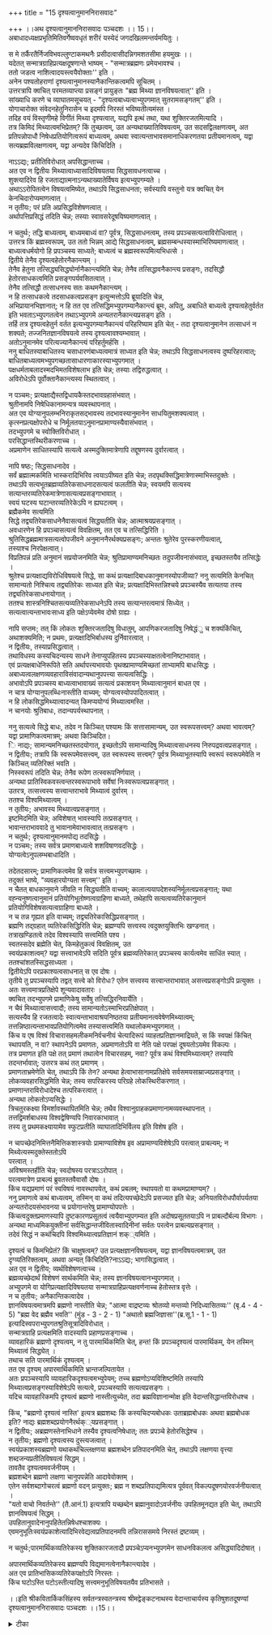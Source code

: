 +++
title = "15 दृश्यत्वानुमाननिरासवादः"

+++
।।अथ दृश्यत्वानुमाननिरासवादः पञ्चदशः ।। 15।।  
अबाधादध्यक्षप्रभृतिमितिवर्गेष्ववधृतं शरीरं यस्येदं जगदखिलमन्तर्यमयितुः ।  
  
स मे तर्कैरतैर्निजविभवल्लुण्टाकमथनैः प्रसीदत्वासीदन्निगमशतसीमा हयमुखः ।।  
यदेतत् सन्मात्रग्राहिप्रत्यक्षदूषणान्ते भाष्यम् - "सन्मात्रब्रह्मणः प्रमेयभावश्च ।  
 ततो जडत्व नाशित्वादयस्त्वयैवोक्ताः'' इति ।  
 अनेन पश्यतोहराणां दृश्यत्वानुमानस्यानैकान्तिकत्वमपि सूचितम् ।  
 उत्तरत्रापि क्वचित् परमतव्याप्त्या प्रसङ्गं प्रायुङ्तः "ब्रह्म मिथ्या ज्ञानविषयत्वात्'' इति ।  
 सांख्याधि करणे च व्याघातमसूचयत् - "दृश्यत्वबाध्यत्वाभ्युपगमात् सुतरामसङ्गतम्'' इति ।  
 योगाचारोक्त संवेदनहेतुनिरासेन च इदमपि निरस्तं भविष्यतीत्यमंस्त ।  
 तदिह वयं विस्तृणीमहे विगींतं मिथ्या दृश्यत्वात्, यद्यपि इत्थं तथा, यथा शुक्तिरजतमित्यादि ।  
 तत्र किमिदं मिथ्यात्वमभिप्रेतम्? किं तुच्छत्वम्, उत अन्यथाख्यातिविषयत्वम्, उत सदसद्विलक्षणत्वम्, अत प्रतिपन्नोपाधौ निषेधप्रतियोगित्वरूपं बाध्यत्वम्, अथवा स्वात्यन्ताभावसमानाधिकरणतया प्रतीयमानत्वम्, यद्वा सत्यब्रह्मविलक्षणत्वम्, यद्वा अन्यदेव किंचिदिति ।  
  
नाऽऽद्यः; प्रतीतिविरोधात् अपसिद्धान्ताच्च ।  
 अत एव न द्वितीयः मिथ्यात्वाध्यासादिविषयतया सिद्धसावधनत्वाच्च ।  
 शुक्त्यादिरेव हि रजताद्यात्मनाऽन्यथाख्यातेर्विषय इत्यभ्युपगम्यते ।  
 अथाऽऽरोपितत्वेन विषयत्वमिष्येत, तथाऽपि सिद्धसाधनता; सर्वस्यापि वस्तुनो यत्र क्वचित् येन केनचिदारोप्यमाणत्वात् ।  
 न तृतीयः; परं प्रति अप्रसिद्धविशेषणत्वात् ।  
 अर्थापत्तिप्रसिद्धं तदिति चेन्न; तस्याः स्वावसरेदूषयिष्यमाणत्वात् ।  
  
न चतुर्थः; तद्धि बाध्यत्वम्, बाध्यमबाध्यं वा? पूर्वत्र, सिद्धसाधनत्वम्, तस्य प्रपञ्चसत्यत्वाविरोधित्वात् ।  
 उत्तरत्र किं ब्रह्मस्वरूपम्, उत ततो भिन्नम् आद्ये सिद्धसाधनत्वम्, ब्रह्मसम्बन्धस्यास्माभिरिष्यमाणत्वात् ।  
 बाध्यत्वधर्मयोगो हि प्रपञ्चस्य साध्यते; बाध्यत्वं च ब्रह्मस्वरूपमित्यभिधत्से ।  
 द्वितीये तेनैव दृश्यत्वहेतोरनैकान्त्यम् ।  
 तेनैव हेतुना तत्सिद्ध्यसिद्ध्योर्नानैकान्त्यमिति चेन्न; तेनैव तत्सिद्धावनैकान्त्य प्रसङ्गः, तदसिद्धौ हेतोरसाधकत्वमिति प्रसङ्गपर्यवसितत्वात् ।  
 तेनैव तत्सिद्धौ तत्साधनस्य सतः कथमनैकान्त्यम् ।  
 न हि तत्साधकत्वे तदसाधकत्वप्रसङ्ग इत्युन्मत्तोऽपि ब्रूयादिति चेन्न,   
अभिप्रायानभिज्ञानात्; न हि तत एव तत्सिद्धिमभ्युपगम्यानैकान्त्यं ब्रूमः, अपितु, अबाधिते बाध्यत्वे दृश्यत्वहेतुर्वर्तत इति भवताऽभ्युपगतत्वेन तथाऽभ्युपगमे अन्यतरानैकान्त्यप्रसङ्ग इति ।  
 तर्हि तत्र दृश्यत्वहेतुर्न वर्तत इत्यभ्युपगम्यानैकान्त्यं परिहरिष्याम इति चेत् - तदा दृश्यत्वानुमानेन तत्साधनं न शक्यते; तज्जनितज्ञानविषयत्वे तस्य दृश्यत्वावश्यम्भावात् ।  
 अतोऽनुमानमेव परित्यज्यानैकान्त्यं परिहर्तुमर्हसि ।  
 ननु बाधितस्याबाधितस्य चसाधारणंबाध्यत्वमात्रं साध्यत इति चेन्न; तथाऽपि सिद्धसाधनत्वस्य दुष्परिहरत्वात्; बाधितबाध्यत्वमभ्युपगच्छतासाधारणाकारस्याभ्युपगमात् ।  
 पक्षधर्मताबलादस्मदभिमतविशेषलाभ इति चेन्न; तस्याः तद्विरुद्धत्वात् ।  
अविरोधेऽपि पूर्वोक्तानैकान्त्यस्य स्थितत्वात् ।  
  
न पञ्चमः; प्रत्यक्षाद्यैस्तद्विधायकैस्तदभावग्रहासंभवात् ।  
 श्रुतीनामपि निषेधिकानामन्यत्र व्यवस्थापनात् ।  
 अत एव योग्यानुपलम्भनिराकृतसद्भावस्य तदभावस्यानुमानेन साधयितुमशक्यत्वात् ।  
 कृत्स्नप्रत्यक्षोपरोधे च निर्मूलतयाऽनुमानप्रामाण्यस्यैवासंभवात् ।  
 तदभ्युपगमे च स्वोक्तिविरोधात् ।  
परसिद्धान्तस्थिरीकरणाच्च ।  
 अप्रमाणेन साधितस्यापि सत्यत्वे अस्मदुक्तिमात्रेणापि तद्दूषणस्य दुर्वारत्वात् ।  
  
नापि षष्ठः; सिद्धसाधनादेव ।  
 सर्वं ब्रह्मात्मकमिति भास्करादिभिरिव त्वयाऽपीष्यत इति चेन्न; तदपृथक्सिद्धिमात्रेणास्माभिस्तदुक्तेः ।  
 तथाऽपि सत्यभूतब्रह्मव्यतिरेकसाधनादसत्यत्वं फलतीति चेन्न; स्वयमपि सत्यस्य सत्यान्तरव्यतिरेकमात्रेणासत्यत्वप्रसङ्गाभावात् ।  
स्वयं घटस्य घटान्तरव्यतिरेकेऽपि न ह्यघटत्वम् ।  
 ब्रह्मैकमेव सत्यमिति   
सिद्धे तद्व्यतिरेकसाधनेनैवासत्यत्वं सिद्ध्यतीति चेन्न; आत्माश्रयप्रसङ्गात् ।  
 अवधारणेन हि प्रपञ्चासत्यत्वं विवक्षितम्, तत एव च तत्सिद्धिरिति ।  
 श्रुतिसिद्धब्रह्ममात्रसत्यत्वोपजीवने अनुमाननैरर्थक्यप्रसङ्गः; अन्ततः श्रुतेरेव पुरस्करणीयत्वात्,   
तस्याश्च निरपेक्षत्वात्।  
 विप्रतिपन्नं प्रति अनुमानं सप्रयोजनमिति चेन्न; श्रुतिप्रामाण्यमनिच्छतः तदुपजीवनासंभवात्, इच्छतस्तयैव तत्सिद्धेः ।  
 श्रुतेश्च प्रत्यक्षाद्यविरोधिविषयत्वे सिद्धे, सा कथं प्रत्यक्षादिबाधकानुमानस्योपजीव्या? ननु सत्यमिति केनचित् सामान्यतो निश्चित्य तद्व्यतिरेकः साध्यत इति चेन्न; प्रत्यक्षादिभिस्तन्निश्चये प्रपञ्चस्यैव सत्यतया तस्य तद्व्यतिरेकसाधनायोगात् ।  
 ततश्च शास्त्रनिश्चितसत्यव्यतिरेकसाधनेऽपि तस्य सत्यान्तरत्वमात्रं सिध्येत् ।  
 सत्यत्वात्यन्ताभावःसाध्य इति पक्षेऽप्येवमेव दोषो ग्राह्यः ।  
  
नापि सप्तमः; तत् किं लोकतः शुक्तिरजतादिषु विधातुम्, आपणिकरजतादिषु निषेद्धंु च शक्यंकिंचित्, अथाशक्यमिति; न प्रथमः, प्रत्यक्षादिभिर्बाधस्य दुर्निवारत्वात् ।  
 न द्वितीयः, तस्याप्रसिद्धत्वात् ।  
तथाविधस्य कस्यचिदन्यस्य साधने तेनाप्युपहितस्य प्रपञ्चस्याक्षतत्वेनानिष्टाभावात् ।  
 एवं प्रत्यक्षबाधेनिरूपिते सति अर्थापत्त्यभावयोः पृथक्प्रामाण्यमिच्छतां ताभ्यामपि बाधःसिद्धः ।  
 अबाध्यत्वलक्षणव्यवहाराविसंवादान्यथानुपपत्त्या सत्यत्वसिद्धिः ।  
 अभावोऽपि प्रपञ्चस्य बाध्यत्वाभावाख्यं सत्यत्वं प्रकाशयन् मिथ्यात्वानुमानं बाधत एव ।  
 न चात्र योग्यानुपलब्धिःनास्तीति वाच्यम्; योग्यत्वस्योपपादितत्वात् ।  
 न हि लोकसिद्धमिथ्यात्वादन्यत् किमप्ययोग्यं मिथ्यात्वमस्ति ।  
 न चानयोः श्रुतिबाधः, तदान्यपर्यस्थापनात् ।  
  
ननु सत्यत्वे सिद्धे बाधः, तदेव न किञ्चित् पश्यामः किं सत्तासामान्यम्, उत स्वरूपसत्त्वम्? अथवा भावत्वम्? यद्वा प्रामाणिकत्वमात्रम्; अथवा किञ्चिदित।  
ि नाद्यः; सामान्यमनिच्छतस्तदयोगात्, इच्छतोऽपि सामान्यादिषु मिथ्यात्वसाधनस्य निरुपद्रवत्वप्रसङ्गात् ।  
 न द्वितीयः; तत्रापि किं स्वरूपमेवसत्त्वम्, उत स्वरूपस्य सत्त्वम्? पूर्वत्र मिथ्याभूतस्यापि स्वरूपं स्वरूपमेवेति न किञ्चित् व्यतिरिक्तं भवति ।  
निस्स्वरूपं तदिति चेन्न; तेनैव रूपेण तत्स्वरूपनिर्णयात् ।  
 अन्यथा प्रातिस्विकवस्त्वन्तरस्वरूपाभावे सर्वेषां निःस्वरूपत्वप्रसङ्गात् ।  
 उतरत्र, तत्सत्त्वस्य सत्त्वान्तराभावे मिथ्यात्वं दुर्वारम् ।  
 ततश्च विश्वमिथ्यात्वम् ।  
 न तृतीयः; अभावस्य मिथ्यात्वप्रसङ्गात् ।  
 इष्टमिदमिति चेन्न; अविशेषात् भावस्यापि तत्प्रसङ्गात् ।  
 भावान्तराभाववादे तु भावानामेवाभावत्वात् तत्प्रसङ्गः ।  
 न चतुर्थः; दृश्यत्वानुमानमपोद्य तदसिद्धेः ।  
 न पञ्चमः; तस्य सर्वत्र प्रमाणबाध्यत्वे शशविषाणवदसिद्धेः ।  
 योग्यत्वेऽनुपलम्भबाधादिति ।  
  
तदेतदसारम्; प्रामाणिकत्वमेव हि सर्वत्र सत्त्वमभ्युपगच्छामः ।  
 तदुक्तं भाष्ये, "व्यवहारयोग्यता सत्त्वम्'' इति ।  
 न चैतत् बाधकानुमाने जीवति न सिद्ध्यतीति वाच्यम्; कालात्ययापदेशस्यनिर्मूलत्वप्रसङ्गात्; यथा वह्न्यनुष्णत्वानुमानं प्रतियोगिभूतोष्णत्वग्राहिणा बाध्यते, तथेहापि सत्यत्वव्यतिरेकानुमानं प्रतियोगिविशेषसत्यत्वग्राहिणा बाध्यते ।  
 न च तन्न गृह्यत इति वाच्यम्; तद्व्यतिरेकासिद्धिप्रसङ्गात् ।  
 ब्रह्मणि तद्ग्रहात् व्यतिरेकसिद्धिरिति चेन्न; ब्रह्मण्यपि सत्त्वस्य त्वदुक्तयुक्तिभिः खण्डनात् ।  
 तत्राखण्डितत्वे तदेव विश्वस्यापि सत्त्वमिति पश्य ।  
 स्वतस्सदेव ब्रह्मेति चेत्, किमहेतुकत्वं विवक्षितम्, उत   
स्वयंप्रकाशत्वम्? यद्वा सत्त्वाभावेऽपि सदिति पूर्वत्र ब्रह्मव्यतिरेकात् प्रपञ्चस्य कार्यत्वमेव साधिंत स्यात् ।  
 ततश्चांशतस्सिद्धसाध्यता ।  
 द्वितीयेऽपि परप्रकाश्यत्वसाधनात् स एव दोषः ।  
 तृतीये तु प्रपञ्चस्यापि तद्वत् सत्त्वे को विरोधः? एतेन सत्त्वस्य सत्त्वान्तराभावात् असत्त्वप्रसङ्गोऽपि प्रत्युक्तः ।  
 अतः सत्त्वमात्रप्रतिक्षेपे शून्यवादावतारः ।  
 क्वचित् तदभ्युपगमे प्रामाणिकेषु सर्वेषु तत्सिद्धिरनिवार्येति ।  
 न चैवं मिथ्यात्वासत्त्वादौ; तस्य सामान्यतोऽस्माभिरप्रतिक्षेपात् ।  
 सत्यस्यैव हि रजतत्वादेः स्वात्यन्ताभावाश्रयनिष्ठतया प्रतीयमानत्ववेषेणमिथ्यात्वम्; तत्तन्निष्ठात्यन्ताभावप्रतियोगित्वमेव तस्यासत्त्वमिति यथालोकमभ्युपगमात् ।  
 किंच य एष विश्वं विचारासहमलीकमनिर्वचनीयं चेत्यादिरूपं व्याहतप्रतिज्ञानमाद्रियते, स किं स्वपक्षं किंचित् स्थापयति, न वा? स्थापनेऽपि प्रमाणतः, अप्रमाणतोऽपि वा नेति पक्षे परपक्षं दूषयतोऽयमेव विकल्पः ।  
 तत्र प्रमाणत इति पक्षे तत् प्रमाणं तथात्वेन विचारसहम्, नवा? पूर्वत्र कथं विश्वमिथ्यात्वम्? तस्यापि तदन्तर्भावात्; उत्तरत्र कथं तत् प्रमाणम् ।  
 प्रमाणताभ्रमेणेति चेत्, तथाऽपि किं तेन? अन्यथा हेत्वाभासानामप्रतिक्षेपे सर्वसमयसाम्राज्यप्रसङ्गात् ।  
 लोकव्यवहारसिद्धमिति चेन्न; तस्य सपरिकरस्य परिग्रहे लोकस्थिरीकरणात् ।  
 प्रमाणान्तराविरोधादेश्च तत्परिकरत्वात् ।  
 अन्यथा लोकतोऽप्यसिद्धेः ।  
 त्रिचतुरकक्ष्या विमर्शावस्थापितमिति चेन्न; तथैव विश्वानुग्राहकप्रमाणानामव्यवस्थापनात् ।  
 तत्तद्विमर्शबाधस्य विश्वद्वेषिण्यपि निवारकाभावात् ।  
 तस्य तु प्रथमकक्ष्यायामेव स्फुटप्रतीति व्याघातादिभिर्विलय इति विशेष इति ।  
  
न चापच्छेदनिमित्तनैमित्तिकशास्त्रयोः प्रामाण्याविशेष इव अप्रामाण्यविशेषेऽपि परत्वात् प्राबल्यम्; न मिथ्येत्यस्मदुक्तेस्ततोऽपि   
परत्वात् ।  
 अविश्रमस्तर्हीति चेन्न; स्वदोषस्य परत्राऽऽरोपात् ।  
 परत्वमात्रेण प्राबल्यं ब्रुवतस्तवैवासौ दोषः ।  
 किंच यद्यप्रमाणं परं स्वविषयं नावस्थापयेत्, कथं प्रबलम्; स्थापयतो वा कथमप्रामाण्यम्? ।  
 ननु प्रमाणत्वे कथं बाध्यत्वम्, तस्मिन् वा कथं तदित्यपच्छेदेऽपि प्रसज्यत इति चेन्न; अनियतविरोधपौर्वापर्यतया अन्यतरोदयसंभावनया च प्रयोगान्तरेषु प्रामाण्योपपत्तेः ।  
 किंचत्वदुक्तप्रमाणस्यापि दुष्टकारणप्रसूतत्वं त्वयैवाभ्युपगम्यत इति अदोषप्रसूततयाऽपि न प्राबल्दौर्बल्य विभागः ।  
अन्यथा माध्यमिकयुक्तीनां सर्वसिद्धान्तजीवितास्वादिनीनां सर्वतः परत्वेन प्राबल्यप्रसङ्गात् ।  
 तदेवं सिद्धं न कथंचिदपि विश्वमिथ्यात्वप्रतिज्ञानं शक््यमिति ।  
  
दृश्यत्वं च किमभिप्रेतं? किं चाक्षुषत्वम्? उत प्रत्यक्षज्ञानविषयत्वम्, यद्वा ज्ञानविषयत्वमात्रम्, उत दृग्व्यतिरिक्तत्वम्, अथवा अन्यत् किंचिदिति?नाऽऽद्यः; भागासिद्धत्वात् ।  
 अत एव न द्वितीय; व्यर्थविशेषणत्वाच्च ।  
 ब्रह्मव्यच्छेदार्थं विशेषणं सार्थकमिति चेन्न; तस्य ज्ञानविषयत्वानभ्युपगमात् ।  
 अभ्युपगमे वा योगिप्रत्यक्षादिविषयतया सन्मात्रग्राहिप्रत्यक्षवर्णनाच्च हेतोस्तत्र वृत्तेः ।  
 न च तृतीयः; अनैकान्तिकत्वादेव ।  
 ज्ञानविषयत्वमात्रमपि ब्रह्मणो नास्तीति चेन्न; "आत्मा वाद्रष्टव्यः श्रोतव्यो मन्तव्यो निदिध्यासितव्यः'' (बृ.4 - 4 - 5) "ब्रह्म वेद ब्रह्मैव भवति'' (मुंड - 3 - 2 - 1) "अथातो ब्रह्मजिज्ञासा''(ब्र.सू.1 - 1 - 1) इत्यादिस्वपराभ्युपगतश्रुतिसूत्रादिविरोधात् ।  
 सन्मात्रग्राहि प्रत्यक्षमिति वादस्यापि प्रहाणप्रसङ्गाच्च ।  
 व्यावहारिकं ब्रह्मणो दृश्यत्वम्, न तु पारमार्थिकमिति चेत्, हन्त! किं प्रपञ्चदृश्यत्वं पारमार्थिकम्, येन तस्मिन् मिथ्यात्वं सिद्ध्येत् ।  
 तथाच सति पारमार्थिकं दृश्यत्वम् ।  
 तत एव दृश्यम् अपारमार्थिकमिति भ्रान्तजल्पितायेत ।  
 अतः प्रपञ्चस्यापि व्यावहारिकदृश्यत्वमभ्युपेयम्; तच्च ब्रह्मणोऽप्यविशिष्टमिति तस्यापि मिथ्यात्वप्रसङ्गस्याविशेषेऽपि सत्यत्वे, प्रपञ्चस्यापि सत्यत्वप्रसङ्गः ।  
 यदिच व्यावहारिकमपि दृश्यत्वं ब्रह्मणो नास्तीत्युच्येत, तदा ब्रह्मविज्ञानान्मोक्ष इति वेदान्तसिद्धान्तविरोधश्च ।  
  
किंच, "ब्रह्मणो दृश्यत्वं नास्ति' इत्यत्र ब्रह्मशब्दः किं कस्यचिदप्यबोधकः उताब्रह्मबोधकः अथवा ब्रह्मबोधक इति? नाद्यः ब्रह्मशब्दप्रयोगनैरर्थक््यप्रसङ्गात् ।  
 न द्वितीयः; अब्रह्मणस्तेनाभिधाने तस्यैव दृश्यत्वनिषेधात्; ततः प्रपञ्चे हेतोरसिद्धेश्च ।  
 न तृतीयः; ब्रह्मणो दृश्यत्वस्य दुस्त्यजत्वात् ।  
 स्वयंप्रकाशस्यब्रह्मणो यथाकथंचिल्लक्षणया ब्रह्मशब्देन प्रतिपादनमिति चेत्, तथाऽपि लक्षणया वृत्त्या शब्दजन्यप्रतीतिविषयत्वं सिद्धम् ।  
 तावतैव दृश्यत्वमवर्जनीयम् ।  
 ब्रह्मशब्देन ब्रह्मणो लक्षणा चानुपपन्नेति आदावेवोक्तम् ।  
 एतेन सर्वशब्दागोचरत्वं ब्रह्मणो वदन् प्रत्युक्तः; ब्रह्म न शब्दप्रतिपाद्यमित्यत्र पूर्ववत् विकल्पदूषणयोरवर्जनीयत्वात् ।  
 "यतो वाचो निवर्तन्ते'' (तै.आनं.1) इत्यत्रापि यच्छब्देन ब्रह्मानुवादोऽवर्जनीयः उपहितमूनद्यत इति चेत्, तथाऽपि ज्ञानविषयत्वं सिद्धम् ।  
 उपहितानुवादेनानुपहितेतन्निषेधश्चाशक्यः ।  
 एवमनुभूतिःस्वयंप्रकाशेत्यादिभिरवेद्यत्वप्रतिपादनमपि तन्निराससमये निरस्तं द्रष्टव्यम् ।  
  
न चतुर्थः;पारमार्थिकव्यतिरेकस्य शुक्तिकारजतादौ प्रपञ्चेऽप्यनभ्युपगमेन साधनविकलत्व असिद्ध्यादिदोषात् ।  
   
अपारमार्थिकव्यतिरेकस्य ब्रह्मण्यपि विद्यमानत्वेनानैकान्त्यादेव ।  
 अत एव प्रातिभासिकव्यतिरेकपक्षोऽपि निरस्तः ।  
 किंच घटोऽस्ति पटोऽस्तीत्यादिषु सत्त्वमनुभूतिविषयतयैव प्रतिभासते ।  
  
।।इति श्रीकवितार्किकसिंहस्य सर्वतन्त्रस्वतन्त्रस्य श्रीमद्वेङ्कटनाथस्य वेदान्ताचार्यस्य कृतिषुशतदूषण्यां दृश्यत्वानुमाननिरासवादः पञ्चदशः ।।15।।

<details><summary>टीका</summary>

निर्विशेषस्य शास्त्रवेद्यत्वे शास्त्रस्याप्रामाण्यमुक्तं । किं च ब्रह्मणो मिथ्यात्वमपि स्यादित्युत्थानात्संगतिरित्यभिप्रेत्य वादार्थं संगृह्णातिअबाधाध्यक्षेति। प्रत्यक्षादिमिति वर्गेषु मध्ये कयापि मिथ्याबोधाभावात्जगदखिलंयस्य शरीरमवगतमित्यर्थः । अनेन वादार्थः सूचितः । जगतो बाधितत्वं हि मिथ्यात्वं । तदभावोक्तेः । शरीरत्वोक्तौ""सर्वं खल्विदं ब्रह्मे (छां.3 - 14 - 1)त्यादेक निर्देशस्यशरीरिशररभावनिबंधनत्वसूचनान्न बाधार्थसामानाधिकरण्येन मिथ्यात्वमिति सूच्यते । एतैर्वक्ष्यमाणलक्षणैःनिजविभवस्यैश्वर्यस्य लुंटाकास्तस्कराः मिथ्यात्ववादिनः तेषांमथनैः। एतेन परपक्षस्य प्रतिकूलतर्कपराहतिरुक्ता । एतादृश तर्कैः सहासीदन्सन्निधानः निगमशतसीमा - समस्त - श्रुतिप्रतिपाद्यःप्रसीदत्विति प्रार्थना ।
सन्मात्रग्राहिप्रत्यक्षपक्षे प्रतिकूलतर्कप्रदर्शनपरतया अस्य वादस्य तच्छेषत्वमिति सूचयतियदेतदिति। केचित्तु स्वेन वक्ष्यमाणदूषणस्य संप्रदायसिद्धत्वमाहयदेतदित्यादिना इत्याहुः ।। नाशित्वादयइत्यादिशब्देनमिथ्यात्वं गृह्यते। अनेकान्तत्वं सूचितमिति। दृश्यत्वेपि मिथ्यात्वभाव संप्रतिपत्तेःरिति भावः। उत्तरत्रेति । तेनाप्यनैकान्त्यं सूचितं । प्रसंगाभिप्रायत्वात्। प्रयोगस्येति। सांख्ये दृश्यत्वं बाध्यत्वाभ्युपगमात्सुतरामसंगतमिति भाष्यमित्यर्थः । दृगधीनसिद्धत्वं दृश्यत्वं । दृगधीन बाध्यत्वं मिथ्यात्वं । तथा चास्तीति ज्ञानविषयत्वान्नास्तीति ज्ञानं विषय इति पर्यवसानात् व्याधात् इत्यर्थः ।योगाचारेति। 
""जागरितप्रत्ययो निरालंबनः संवेदनत्वात् स्वाप्नप्रत्यय''वदिति बौद्धानुमानं""वैधर्म्याच्च न स्वप्नादिवदि'' (ब्र.सू.2 - 2 - 28)ति सूत्रभाष्ये दूषितं । मायिना ""प्रंपचो मिथ्या दृश्यत्वात् शुक्तिरजतस्वाप्नाद्यर्थवदि''त्युक्तं । एवं च ज्ञातत्वेन मिथ्यात्वविषयत्वसाधनस्य ज्ञानविषयत्वेन मिथ्यात्वसाधनस्य चाविशेषात् ज्ञानत्वदूषणान्येव तद्विषयत्वहेतोरपि भवन्तीत्यर्थः ।यद्वेतिब्रह्मविलक्षणत्वमित्यर्थः । वस्तुतो ब्रह्मणस्सत्यत्वात्तद्वैलक्षण्यासिद्धया मिथ्यात्वसिद्धिरिति भावः ।
प्रतीतिविरोधादितिअसच्चेन्न प्रतीयेतेति भवद्भिरेवाभिधानादिति भावः । अत एव अपसिद्धान्त इति ध्येयं ।मिथ्यात्वेति। सत्यभूतस्य प्रपंचस्य रजतत्वाध्यासविषयस्य शुक्तेरिव मिथ्यात्वप्रकारकज्ञानविषयत्वात् सिद्धसाधनमित्यर्थः । आदिशब्देन क्षणिकत्वादिविवक्षितं । अध्यासादित्यादिशब्देन रजतत्वाध्यासविवक्षा । ननु मिथ्यात्वाध्यास्य मिथ्यात्वाद्येव विषयः न प्रपंचः इति न सिद्धसाधनमित्यत्राह ।शुक्त्यादिरिति। अध्यासस्याधिष्ठानविषयत्वनियमात् अन्यथा बाधायोगेनभ्रमत्वायोगादिति भावः । ननु स्वात्यंताभावाधिकरणेऽन्यथाख्याति विषयत्वं विवक्षितं पूर्वोक्तं तु तत्तेथेति न सिद्धसाधनमिति शंकतेअथेति।सर्वस्येतिइदं रजतमिति शुक्तौ रजतत्वारोपवत् इदं भूतलं रजतवदित्यादि रूपेण धर्मिण एवारोपसंभवादिति भावः ।अप्रसिद्धविशेषणत्वमिति। सर्वस्य विशेषणीभूतसाध्यं प्रसिद्धमित्यर्थः । ननु ख्यातिबाधान्यथानुपपत्त्या शुक्तिरजते प्रसिद्धमिति शंकतेअर्थापत्तीति।
पूर्वत्रेतिमिथ्यात्वस्य च मिथ्यात्वे मिथ्याभूतस्य शंखारोपितपीतिम्नः श्वैत्येनेव पारमार्थिक सत्यत्वे न अविरोधात् अर्थांतरमित्यर्थः । अर्थांतरमोपपादयतितस्येति। बाध्यत्वस्येस्यर्थः । आद्येऽपि किं बाध्यत्वं संबंधस्साध्यते बाध्यत्वं वा । आद्ये दोषमाहअन्ये इति। द्वितीय्ये आहबोध्यत्व इति। बाध्यत्व धर्मयोग इति। साध्यस्य पक्षधर्मताभिहिता न तु योगस्य साध्यत्वं ततश्च स्वमहिम्नि प्रतिष्ठितस्य अनन्याधारत्वात् व्याहतिरित्यर्थः । अत एव सर्वार्थसिद्धौ ""सत्यमिथ्यात्वब्रह्मत्वमिति कोटिनिराकरणे ब्रह्मस्वरूपस्य सत्यस्य असत्यवृत्तित्वव्याधाताभिधान मनैकान्त्यमिति'' मिथ्यात्वरूपसाध्यस्या बाध्यत्वात्तत्रा हेतोर्वृत्तेरिति भावः ।तेनैव हेतु नेति। तेनैव हेतुना मिथ्यात्वसिध्यनन्तर ज्ञातं अनैकान्त्यं मिथ्यात्वसिद्धावप्रतिबन्धकत्वात् न दोषः । असिद्धिदशायान्तु अनुपस्थित्वादेव अदोष इत्यर्थः । अयं चानिष्टप्रसंगः । सिद्धेः प्रागस्तीति सिद्धि प्रतिबन्धक एवेति भावः । शंकतेतेनैव तदिति। असाधकत्वमनैकान्त्यं तत्सिद्धावनैकान्त्यमित्यस्या साधकत्वमिति पर्यवसितत्वात् । आपाद्यापादकव्याधातेन प्रसंगानुपपत्तेर्न प्रतिबन्धक इत्याशयः । नहि ।तत एवेति। यद्यनेन साध्यं सिध्येत् तदा अनैकान्तिकत्वमिति नापादयामः येन व्याधातस्यात् । हेतुना व्याप्तिग्रहणदशायांउपस्थितसाध्येऽपि हेतुग्रहात् तव तत्र अनैकान्यज्ञानसत्वात् कथं व्याप्तिग्रहमूलकानुमान प्रयोगइत्यर्थः ।तदेति। यद्यपि यदि दृश्यत्वाभाव निश्चये सति तस्य तज्जनितानुमितिविषयत्वं न संभवति । नचात्र तदभाव निश्चयः । किन्तु दृश्यत्वाभाव निश्चयएवेति । अस्तु वा दृश्यत्वाभावनिश्चयः । तथापि भिन्न विषयत्वात् व प्रतिबन्धसम्भवः तथापि तत्र हेतुव्यतिरेकग्रहाभावे तन्निश्चयस्यादेव । तन्निश्चये च सति स्वप्रकाशतया तदज्ञानविषयस्यापि भानसंभवेन समानविषयत्वादिति भावः ।नन्विति। बाधितार्थस्या बाधितार्थस्य चसाधारणबाध्यत्वमात्रं साध्यं नत्वबाधित साध्यत्वं । एवं च प्रपंचे सामान्येन रूपेण सिसाधयिषितस्य अबाध्यबाध्यत्वस्य प्रागसिद्धेर्न सिद्धसाधनं । साध्ये च बाधितबाध्यत्वमादाय बाध्यत्वसामान्यस्यसत्वात् नानैकान्त्यमित्यर्थःतथापीति।साध्यतावच्छेदकावच्छिन्नस्य पक्षेसिद्धिः न तु तद्विशेषावच्छिन्नस्य ।तथा च तादृशस्य बाधितबाध्यत्वस्य पक्षे सत्वात्सिद्धसाधनमिति भावः ।पक्षधर्मताबलादितिपक्षधर्मताबलात् अबाधितबाध्यत्वरूपविशेष एव प्रंपचे सिध्यति । अन्यथा दृशि जडस्याबाधित कल्पितत्वमन्तरेण अपरोक्षत्वानुपपत्तेः । न बाधो विशेषः । साध्यतावच्छेदकवच्छिन्न रूपेण सिध्यतीति भिन्नविषयापि तत्समानाकारसिद्धिः प्रागेवास्तीति सिद्धसाधनमिति वाच्यं । पक्षधर्मताबलादेव अबाधितबाध्यत्वेनैव सिद्धेः। अनुमितिसमानाकारसिद्धेश्च पूर्वमभावान्न सिद्धसाधन मित्यर्थः । तस्या इति। दृगधीनसिद्धिकत्वं दृश्यत्वं । तत्पक्षधर्मतायाः दृगयास्साध्यत्वेन विरुद्धत्वादित्यर्थः ।अविरोधेपीतिपक्षधर्मताबलात् प्रपञ्चे बाधितत्वं अबाधितत्वरूपेण सिद्धयति तत्साध्यत्वे च तादृशबाध्यत्वाभावसंप्रतिपत्तेः । दृश्यत्वास्यापि सत्वादनैकान्त्यमित्यर्थः । ननु बाध्यत्वामात्रं साध्यमित्युक्तं । तच्च पक्षधर्मताबललभ्याबाधित बाध्यत्वेप्यऽस्ति । बाधितबाध्यत्वस्य तत्र संभवात् । तथा च कथमनैकात्यमिति चेत् उच्यते साध्यगतसाध्यत्वं यदि बाध्यं तर्हि प्रंपचासत्यत्वं स्यात् । तत्र व्यभिचारश्च यदि चतुर्थमादाय परिहारः तथा प्रपंचस्य सत्यत्वं स्यात् । एवं च साध्यत्व परंपरायां यद्युयुग्मबाध्यत्वमादाय प्रथमबाध्यत्वस्य अबाध्यत्वेन न सिद्धसाधन परिहारः। तथाहि युग्मबाध्यत्वमादाय प्रपंच सत्यत्वमेव स्यादिति न विवक्षितसाध्यसिद्धिरिति भावः ।
प्रत्यक्षाद्यैरिति। स्वात्यन्ताभावसमानाधिकरणतया प्रतीयमानत्वं स्वात्यन्ताभाव समानाधिकरणप्रतीतिविषयत्वं । सा च प्रतीतिर्नसंभवति प्रतियोगिग्राहिकया प्रतीत्यातत्त्रैव तदभावग्रहसंभवादित्यर्थः । ननु प्रपंचविधायक निषेधश्रुत्या तादृशप्रतीतिस्संभवतीत्यत्राहश्रुतीनामपीति। विहितव्यतिरिक्तविषयत्वेन व्यवस्थापनात् न भावाभावसामानाधिकरण्यधीरिति भावः ।ननु स्वात्यन्ताभावसमानाधिकरणत्वप्रकारक प्रतीतिविषयत्वं साध्यं । तच्च स्वात्यन्ताभाव समानाधिकरण विशेष्यक स्वात्यंताभाव समानाधि करणप्रकारक प्रतीतिविषयत्वं । सा च प्रतीतिः एतदनुमानजन्यानुमितिरेव स्वात्यन्ताभावसमानाधि करणविशेष्यकेत्यंशे स्वात्यन्ताभाव समानाधिकरणत्वस्य प्रकारतयावगाहनादित्यत्राहअत एवेति। प्रतियोगि समानाधिकरणतया अभावप्रत्यक्षस्य असंभवनिरस्ततया प्रतियोगिसामानाधिकरण्यावच्छिन्ना भावानुपलंभेन तादृशाभावस्य निरस्ततया तत्साधनस्य अनेन मानेनासंभवादित्यर्थः ।कृत्स्नेतिअनेनानुमानेन सर्वस्याप्यभावसाधने कृत्स्नप्रत्यक्षस्यापि अप्रामाण्यात् पक्षहेतुव्याप्त्यादीनां असिद्धयाअनुमान प्रामाण्यमेव न स्यादित्यर्थः । अनुमानाप्रामाण्य प्रसंग इष्ट एवेत्यत्राहतदभ्युपगम इति।स्वोक्तिः।साध्यसिध्यर्थमनुमानप्रयोगः स नस्यादित्यर्थः।परेति। बाधकाभावात् सत्यत्वस्यैव सिद्धिप्रसंगादित्यर्थः ।ननु प्रामाण्य प्रयोजक व्याप्त्याद्याकार हीनापि लिंगेन साधितस्य सत्यतया यादृच्छिकसंवादस्थले दृष्टा तद्वदिहापि स्यादित्याशंक्य तथा सत्यस्मदुक्तिमात्रेण तदभावेऽपि सत्यस्यादिति परिहरतिअप्रमाणेनेति।
ननु सिद्धसाधनं । ब्रह्मात्मकत्वपक्षे तदवच्छिन्नस्य प्रपंचस्य तद्भेदासिद्धिरिति शंकतेसर्वं ब्रह्मात्मकमिति। ब्रह्मैव स्वाभिन्न सत्योपाधिवशात् चिदचिदीश्वरविभागं भजते । वस्तुतस्सर्वं ब्रह्मात्मकमेवेति भास्करमतमिति भावः । सिद्धान्तस्य भास्करमाताद्वैलक्षण्यमाहतदपृथगिति। शरीरशरीरिभाव निबन्धनत्वात् तदभेदव्यपदेशस्य न शुद्धाभेद इत्यर्थः । ननु ब्रह्मण एव सत्यत्वात् तद्व्यतिरेक सत्वावच्छिन्नव्यातिरेकस्यादिति शंकतेतथापीति। ब्रह्मैकमेव सत्यमित्यसिद्धं । अन्यस्यापि सत्वेन प्रतीतेः । तथा च ब्रह्मव्यतिरेकसाधनेपि सत्वावच्छिन्नव्यतिरेको न सिध्यतीति परिहरतिस्वयमपीति। ब्रह्मैकमेव सत्यमिति सिद्धं तथा च तद्व्यतिरेकसत्वावच्छिन्नः सिध्यतीति शंकतेब्रह्मैकमिति ।अवधारणेनहीति ।ब्रह्मैव सत्यमित्यवधारणस्य ब्रह्मसत्यत्वे सति इतरासत्यत्वमर्थः इत्यात्माश्रय इत्यर्थः ।अत एवेति। अनेनानुमानेन ब्रह्मेतरासत्यत्वसिद्धिरित्यर्थः । ननु श्रुतिवदनुमानस्यापि प्रमाणत्वात् न अन्यतरेण अन्यत रानार्थ्यक्यमित्यत्राहअन्तत इति। अनुमानात्पूर्वं श्रुतेः पुरस्करणीयत्वात् अनुमाननैरर्थक्यमित्यर्थः। विप्रतिपन्नमिति। श्रुति प्रामाण्ये विप्रतिपन्नं प्रतीत्यर्थः ।श्रुतिप्रामाण्यमिति।तथा च ब्रह्मैक सत्वासिद्धेः प्रपंचस्य असत्वं न सिध्यतीत्यर्थः । वस्तुतः श्रुत्या तत्सिद्धिर्नास्तीत्याहश्रुतेश्चेति।ननु ब्रह्मैकमेवेति निश्चित्य न सत्यवैलक्षण्यस्साध्यते । येनमिथ्यात्वश्रुतिरुपतप्येत । किन्तु सत्यमस्तीति निश्चित्येति शंकतेनन्विति। किं सत्यत्वावच्छिन्नव्यतिरेकस्साध्यते । यद्वा ब्रह्मव्यतिरेकः नाद्य इत्याहप्रत्यक्षादिभिरिति। तेषां प्रत्यक्षविषयत्वनियमात् तत्र सत्यत्वग्रहे सत्यत्वावच्छिन्नव्यतिरेकसाधनं बाधितमिति भावः । द्वितीय्येआहततश्चेति । एकमेवेतिप्रत्यक्षादिबाधो ग्राह्य इत्यर्थः ।तेषां च प्रपञ्चविषयत्व नियमात्तत्र सत्यत्वग्रहे सत्यत्वावभिन्न व्यतिरेक साधनं बाधितमिति भावः । प्रत्यक्षादिभिरितिसत्यत्वग्राहिभिरिति शेषः ।तस्येति। तथाच व्याप्तिग्रहायोगात् व्याप्यत्वासिद्धिरिति भावः ।
तथाविधस्येति। विधिनिषेधायोग्यस्य सिद्धसाधनबाधादिविरहात् तस्य साधने प्रपंचमपहर्तुं प्रवृत्तेन अधिकं साधितमिति भावः । अर्थापत्त्या बाधमुपपादयतिअबाध्यत्वेति। अभावप्रमाणेन बाधमुपपादयतिअभावोऽपीति । योग्यत्वस्येति।चरमविकल्पदूषणे शुक्तिरजतादिप्रसिद्धातिरिक्तस्य कस्य चिन्मिथ्यत्वरूपतानिरपेक्षान्मिथ्यत्वस्य योग्यतामुपपादितमिति भावः । तदेव स्मारयतिनहीति।अनयोरर्थापत्त्यभावयोः ।
ननु सत्यत्वग्राहिप्रत्यक्षेण उक्तो बाधोनुपपन्नः । सत्यस्यस्यैवानिरूपणादिति शंकतेनन्विति । इच्छतोपीति। वृक्षे संयोगानुमानवत् पक्षैकदेशे मिथ्यानुमाने क्रमेण सर्वमिथ्यानुमानं स्यादिति भावः ।किंचिदिति। मिथ्यावस्तु व्यावृत्तं सत्यत्वं नोक्तं भवतीत्यर्थः ।नीरूपं तदिति चेदितिसत्यत्वनंगीकारात् तुच्छत्वपर्यवसानादिति भावः ।तेनैवेति। असद्विलक्षणत्वस्याप्यभ्युपगमान्मिथ्यात्वाश्रयस्वरूपेणैव सत्स्वरूपत्वमित्यर्थः ।अन्यथेति। यत्किंचित्स्वरूपे सत्यपि यत्किंचित्स्वरूपाभावमात्रेण निस्वरूपत्व इत्यर्थः ।वस्त्वंतरस्वरूपाभाव इतिसतीति शेषः । प्रातिस्विकरूपाभावस्य सत्वादित्यर्थः ।उत्तरत्रेति। स्वरूपस्य सत्यत्वमित्यस्मिन् विकल्पे इत्यर्थः । सत्वांतरांगीकारत्वेऽनवस्थास्यादव्याप्त्यनिरूपणा दात्माश्रयश्चेति भावः ।ततश्चेति। सत्यस्यैवाभावादिति भावः ।इष्टमिदमिति। अभावत्वादेवतस्यमिथ्यात्वमिष्टमित्यर्थः ।भावस्यापीति। प्रमाणसिद्धत्वाविशेष्य भावस्यमिथ्यात्वे भावस्यापि तत्प्रसंग इत्यर्थः ।भावान्तरेति। अभावत्वस्य 
मिथ्यात्वप्रयोजकत्वपर्यवसानादिति भावः । दृश्यत्वानुमानप्रवृत्तिसमये प्रपंचग्राहिप्रतीतेः प्रामाण्यसंदेहात् प्रामाणिकत्वस्य प्रपंचे सिद्धयासिध्यभावादितिभावः प्रामाणिकत्वमिति ।सर्वत्रेति। ब्रह्मणि ततोऽन्यत्र प्रपंचेत्यर्थः ।अनुपलंभबाधादिति।इदं सदिदंसदित्यपलंभावानुपलंभबाध इति चेत् न तस्याधिष्ठान भूतब्रह्मसत्ताविषयत्वात् ततोऽतिरिक्तायां मानाभावादिति भावः।।
प्रामाणिकत्वमिति। प्रामाणिकविषयत्वं प्रमेयत्वमेवेत्यर्थः । ननु प्रत्यक्षेण सदिति ग्रहणं न स्यात् ।प्रमाणस्यातीन्द्रियतया तद्विषयस्यापीतीन्द्रियत्वात् । किं च प्रमाणपदं व्यर्थं विषयत्वमात्रस्यैव लक्षणत्वसंभवात् । किं च तद्विषयत्वं विशेषणं उपलक्षणं वा नाद्यः तदभावदशायां असत्वप्रसंगात् । नद्वितीयः उपलक्ष्यतावच्छेदकाभावात् इत्यत आहतदुक्तमिति। व्यवहारोऽर्थक्तिया तद्योगतावच्छेदकमित्यर्थः । ननु तस्यालंभ इति चेत् न प्रमाणविषयतावच्छेदकस्यैव तदवच्छेदकत्वात् । सच धर्मः कालसंबंधः । न च तस्य प्रत्यक्षासंभवः । अयं घट इति कालिक संबंध प्रतीतेरनुभवसिद्धतया कालतत्संबंधयोः षडिन्द्रियवेद्यत्वात् । यद्वा वर्तमानवस्तुगोचरसामग्रयाः अयं स्वभावः। तत्कालसंबन्धग्राहकत्वमिति। अत एव न व्यर्थविशेषणत्वं । तस्योक्तधर्मोपलक्षणार्थत्वात् इत्याहुः ।तन्नगृह्यत इति। तथा च कालात्ययापदेशस्य न निर्मूलत्वमिति भावः । तर्हि व्यतिरेकानुपस्थित्या व्याप्तिग्रहणाभावात् अनुमानमेव नोदयमासादयदित्याहतद्व्यतिरेकेति । त्वदुक्तयुक्तिभिरिति ।तत्किंसत्तासामान्यैरिति। विकल्पाभिहितैरित्यर्थः ।पूर्वत्रेति। अहेतुकं मायाकार्यपर्यवसानादिभावः।ततश्चेति।प्रकृतिकालात्मव्यतिरिक्तस्य सत्वस्यापि कार्यत्वस्य संप्रतिपन्नत्वादिति भावः ।परप्रकाश्यत्वेतितेन सत्वस्यैव सिद्धेः हेतोः विरुद्धत्वं अदोष इत्यर्थः ।एतेनेति। स्वरूपेणैव सत्वादित्यर्थः । एवं ब्रह्मणोपि सत्वं परिहार प्रंपचस्य वा सत्वं स्वीकुरु नार्थमुखेन्नेयन्यायाश्रयेत्याह ।तत इति। ननु तर्हि मिथ्यात्वादावप्येवं विकल्पस्यात् प्रपंचमिथ्यात्वप्रतिक्षेपे शुक्तिरजतस्यापि मिथ्यात्वं न स्यात् शुक्तिरजतस्य मिथ्यात्वांगीकारे प्रपंचोतथास्यात् । एवं शशश्रृंगस्थ असत्वांगीकारे प्रपंचस्याप्यसत्वं स्यात् । प्रपंचे(मिथ्यात्व) तत्प्रतिक्षेपे शशश्रृंगस्यापि तन्नस्यादित्यत्राहन चैवमिति। तस्य सामान्यतोअस्माभिरिति ।स्वरूपेण किं चेन्मिथ्या किंचिदसदिति नांगीक्रियते । किन्तु सत्स्वरूपस्यैव अधिकरणविशेषमादाय अंगीक्रियत इतिप्रतिचारमिति। विचारसहत्व प्रतिज्ञया अनीकत्वप्रतिज्ञानं व्याहतंविचार्थैव अळीकत्वनिर्णयात् । अळीकत्वेननिर्वचनादेवाळीकत्वप्रतिज्ञानं अनिर्वचनीयत्वप्रतिज्ञया व्याहतं ।तथा प्रथमेन वा निर्वचनीयत्वमपि व्याहतं विचार्यैव अनिर्वचनीयत्वस्थापनादित्यर्थः । एवं चोन्मत्त इव व्याहतं वा उपेक्ष्य इति भावः । जाल्पिको वैतण्डिको वेति विकल्पयति ।सकिमिति।स्वपक्षसाधनपरपक्षदूषण विकल्पकोटिद्वयमपि युगवदेव निरकरोतितत्र प्रमाणत इति ।तथात्वेन - प्रमाणत्वेन।कथं विश्वमिथ्यात्वं ।विचारासहत्वं मिथ्यात्वं विवक्षितमिति भावः ।तस्यापीति। प्रमाणस्यापिपक्षान्तर्भावदिति भावः ।तथापीति। न भ्रममात्रेण प्रमाणता तथा च न किंचित्प्रयोजनमित्यर्थः ।अन्यथेति।तादृशेनापि प्रयोजनसिद्धावित्यर्थः ।लोकव्यवहारेतिस्वपक्षसाधनत्वेनाभिमतं लोकव्यवहारेण प्रमाणतया सिद्धं न तथा हेत्वाभास इत्यर्थः ।ननु।तस्येति। लोकव्यवहारसिद्धस्य सपरिकरस्य प्रमाणस्य परिग्रहे प्रमाणान्तराविरोधानुकूलतत्कालादेस्तत्परिकरतया तादृशप्रमाणेन प्रपंचसत्यत्वमेव सिध्येत् । प्रपंचमिथ्यात्व साधकस्य प्रमाणान्तरविरोधादनुकूलतर्काभावाच्च लोकतस्सिध्यभावात् न तेन विश्वमिथ्यात्वसिद्धिरित्यर्थः ।अन्यथेति। सपरिकरस्य साधकत्वं लोकव्यवहारतोप्यसिद्धं । लोके सपरिकरस्यैव प्रमाणत्वव्यवहारादिति भावः । त्रिचतुरकक्ष्या सह प्रमाणतयाविचारे तदेवलोकव्यवहारसिद्धमिति विवभासादि तु प्रमाणतया विचारे न तथेति शंकतेत्रिचतुरेति। प्रमाणमिति शेषः ।विश्वानुग्राहकाः - विश्वसत्यत्वस्थापकाः । ननु सत्यत्वस्थापकस्य बाधो दृश्यते अपितुमिथ्यात्वस्थापकस्येति वैषम्यमस्तीति चेत्तत्राहतत्तदिति। विश्वद्वेषिप्रपंचमिथ्यात्वसाधकं प्रमाणमित्यर्थः ।
उक्तदोषं परिहन्त प्रमाणत्व दूषणं च युगपदनुवदतिन चेति। परिहरतिन मिथ्येति।अविश्रमस्तर्हीतितदुपरि तन्निषेधस्यापि भावादित्यर्थः । परं किं स्वविषयं ज्ञापयति न वेति कल्पमभिप्रेत्याहकिं चेति । अनियतेति ।अन्यतरोदयसंभावनया नैकावच्छेदकत्वाभावेनानियतविरोधतया नियतपौर्वापर्यतया च अन्यतर शास्त्रानुष्ठान संभवादित्यर्थः । किं च परस्य प्राबल्यं च तदापि दुष्टकारणजन्यत्वतदभावाभ्यां वैषम्यं वाच्यं । तच्च त्वन्मते न संभवतीत्याहत्वदुक्तेति।अदोषप्रसूततया - दोषाजन्यतयेत्यर्थः। प्राबल्यइत्यर्थः । मिथ्यात्वनिर्वचनसंभवात् पक्षहेत्वादिर्भिर्व्याधातात् साधनासंभवाच्च न विश्वमिथ्यात्वप्रतिज्ञानं भवतीत्युपसंहरतितदेवमिति।
साध्यं दूषयित्वा हेतुदूषणमाहदृश्यत्वंचेति।भागसिद्धत्वादिति। प्रपंचस्य क्वचिद्वाय्वादौ चाक्षुषत्वाभावादिति भावः।व्यर्थेति। प्रत्यक्षविशेषणस्य व्यर्थत्वादिति भावः। ब्रह्मेति। तत्र व्यभिचारवारकतया सार्थकमित्यर्थः। तस्येति यतो वाचोनिवर्तन्ते 
अप्राप्यमनसासहेति (तै.आनं)श्रुतेः ज्ञानविषयत्वनिषेधपरस्य भवद्भिः प्रतिपादनादिति भावः । प्रत्यक्षविशेषण व्यावर्तकं चे ( ) स्वपरेति ।"अप्राप्यमनसा सहे' (तै.आनं. )त्यादि श्रुतिस्त्वपरिशुद्ध मनोविषयेति भावः । आदिशब्देनमन्तव्यश्चोपपत्तिभिः ( )इति श्रुतिग्राह्य सिद्धान्तविरोधश्चेत्याहसन्मात्रेति।भ्रान्तिजल्पितायेतितिपारमर्थ्यदृश्यत्व एव व्यभिचारात् तस्य कथं साधनत्वेनोपन्यास इत्यर्थः ।प्रपंचस्यापि सत्यत्व प्रसंग इति।ननु धर्मसमानसत्ताकदृश्यत्वं विवक्षितं । तच्च ब्रह्मणि नास्त्येव । ब्रह्मणः पारमार्थिकत्वेन दृश्यत्वस्य व्यावहारिकतया च वैषम्यादिति न व्यभिचार इति चेत् न प्रपंचमिथ्यात्वसिद्धेः पूर्वं सत्ताभेदाभावेन दृश्यत्व पारमार्थिकत्वात् तत्संदेहेपि व्यभिचारसंदेहात् प्रपंचे दृश्यत्वस्य मिथ्यात्वे स्वरूपासिद्धिप्रसंगात् । शुक्तिरूपे दृग्विषयत्वस्य प्रातिभासिकत्वाभावेन व्याप्यत्वासिद्धेश्चेति द्रष्टव्यंब्रह्मविज्ञानादिति।ब्रह्मवेद ब्रह्मैवभवतीति (तै.आनं)सिद्धान्तादिति भावः । नैरर्थक्यप्रसंगात् इत्युपलक्षणं । ब्रह्मणि दृश्यत्वाभाव सिद्धिश्च न स्यादित्यपि द्रष्टव्यं ।
दुस्त्यजत्वादितिब्रह्मशब्दजन्यप्रतीति विषयत्वादित्यर्थः । ननु लक्षणावृत्त्यजन्यज्ञानविषयत्वं दृश्यत्वं विवक्षितमिति न तत्र व्यभिचारइति चेत् तत्राहलक्षणा चेति । पूर्वविकल्पदूषणयोरिति ।ब्रह्म शब्दमात्रप्रतिपाद्यमित्यत्र ब्रह्मशब्दे किं कस्यचिदबोधकइत्यादिविकल्पदूषणयोरित्यर्थः । तत्र प्रमाणतयोरप्युक्तश्रुतेरपि विरोधात् न त्वदुक्तार्थ इत्याहयतो वाच इति। किमुपहितस्यैव ज्ञानविषयत्वनिषेधः । किं वानुपहितस्य नाद्य इत्याहतथापीति। उपहितं उपाधिविनिष्टं । तत्र विशेष्यस्यापि तद्विषयत्वमवर्जनीयमित्यर्थः । द्वितीय्ये आहउपहितानुवादेनेति। तत्रैव निषेधान्वयबोधनादिति भावः । ननु ज्ञानान्तरावेदकत्वलक्षणस्वयंप्रकाशत्वसाधनादेव अवेद्यत्वं सिध्यतीत्यत्राहएवमिति। अनुभूतिः स्वयंप्रकाशेत्यनुमानं प्रतिज्ञान्तर्गतानुभूति ( ) जन्यप्रमितिविषयत्वादेरवर्जनीयत्वादिति भावः ।
अपारमार्थिकेति। व्यतिरेकस्य पारमार्थिकत्वांगीकारे व्यभिचार इति भावः । किं च पारमार्थिकव्यतिरेको ब्रह्मण्यपि विद्यते । सद्रूपब्रह्मणो दृग्विषयत्वानुभवात् विषयविषयिभावस्य भेदाधीनत्वात् ब्रह्म सत्ताव्यतिरेकेण घटादौ सत्तांतरानुभवादित्यत्राहकिं चेति।
वत्सकुलजलधिकौस्तुभ नृसिंहगुरुसुतेन सिंहदेवेन कृतायां शतदूषणी पञ्चदशो वादस्समाप्तः ।।
</details>

